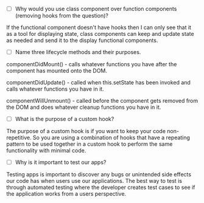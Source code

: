 - [ ] Why would you use class component over function components (removing hooks from the question)?

If the functional component doesn't have hooks then I can only see that it as a tool for displaying state, class components can keep and update state as needed and send it to the display functional components. 

- [ ] Name three lifecycle methods and their purposes.

componentDidMount() - calls whatever functions you have after the component has mounted onto the DOM.

componentDidUpdate() - called when this.setState has been invoked and calls whatever functions you have in it.

componentWillUnmount() - called before the component gets removed from the DOM and does whatever cleanup functions you have in it.

- [ ] What is the purpose of a custom hook?

The purpose of a custom hook is if you want to keep your code non-repetitive. So you are using a combination of hooks that have a repeating pattern to be used together in a custom hook to perform the same functionality with minimal code.

- [ ] Why is it important to test our apps?

Testing apps is important to discover any bugs or unintended side effects our code has when users use our applications. The best way to test is through automated testing where the developer creates test cases to see if the application works from a users perspective.